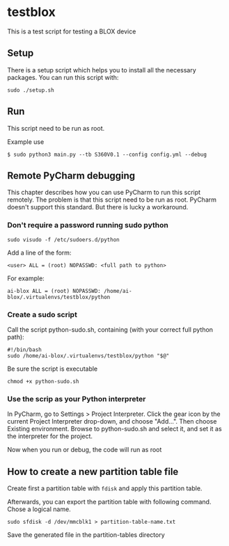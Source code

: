 # testblox

This is a test script for testing a BLOX device

## Setup

There is a setup script which helps you to install all the necessary packages.
You can run this script with:

```shell
sudo ./setup.sh
```

## Run

This script need to be run as root.

Example use
```shell
$ sudo python3 main.py --tb S360V0.1 --config config.yml --debug
```


## Remote PyCharm debugging 

This chapter describes how you can use PyCharm to run this script remotely.
The problem is that this script need to be run as root. PyCharm doesn't support this standard.
But there is lucky a workaround.

### Don't require a password running sudo python

```shell
sudo visudo -f /etc/sudoers.d/python
```

Add a line of the form:

```shell
<user> ALL = (root) NOPASSWD: <full path to python>
```

For example:
````shell
ai-blox ALL = (root) NOPASSWD: /home/ai-blox/.virtualenvs/testblox/python
````

### Create a sudo script

Call the script python-sudo.sh, containing (with your correct full python path):

```shell
#!/bin/bash
sudo /home/ai-blox/.virtualenvs/testblox/python "$@"
```

Be sure the script is executable

```shell
chmod +x python-sudo.sh
```

### Use the scrip as your Python interpreter

In PyCharm, go to Settings > Project Interpreter. Click the gear icon by the current Project Interpreter drop-down, and choose "Add…". Then choose Existing environment. Browse to python-sudo.sh and select it, and set it as the interpreter for the project.

Now when you run or debug, the code will run as root

## How to create a new partition table file

Create first a partition table with `fdisk` and apply this partition table.

Afterwards, you can export the partition table with following command.
Chose a logical name.

```shell 
sudo sfdisk -d /dev/mmcblk1 > partition-table-name.txt
```

Save the generated file in the partition-tables directory